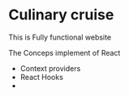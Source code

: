 # Culinary cruise

This is Fully functional website 

The Conceps implement of React 
- Context providers
- React Hooks
-

